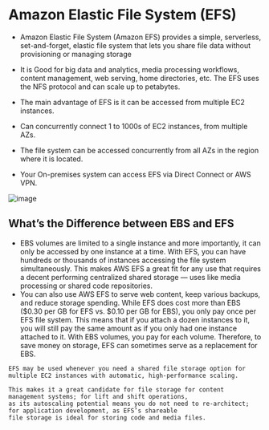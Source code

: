 # Amazon Elastic File System (EFS)

- Amazon Elastic File System (Amazon EFS) provides a simple, serverless, set-and-forget, elastic file system that lets you share file data without provisioning or managing storage
- It is Good for big data and analytics, media processing workflows, content management, web serving, home directories, etc. The EFS uses the NFS protocol and can scale up to petabytes.

- The main advantage of EFS is it can be accessed from multiple EC2 instances. 
- Can concurrently connect 1 to 1000s of EC2 instances, from multiple AZs. 
- The file system can be accessed concurrently from all AZs in the region where it is located. 
- Your On-premises system can access EFS via Direct Connect or AWS VPN.

![image](https://user-images.githubusercontent.com/33947539/157826184-148ee38f-4796-4f26-9aef-1bd3b92e5a79.png)

## What’s the Difference between EBS and EFS 

- EBS volumes are limited to a single instance and more importantly, it can only be accessed by one instance at a time. With EFS, you can have hundreds or thousands of instances accessing the file system simultaneously. This makes AWS EFS a great fit for any use that requires a decent performing centralized shared storage — uses like media processing or shared code repositories.
- You can also use AWS EFS to serve web content, keep various backups, and reduce storage spending. While EFS does cost more than EBS ($0.30 per GB for EFS vs. $0.10 per GB for EBS), you only pay once per EFS file system. This means that if you attach a dozen instances to it, you will still pay the same amount as if you only had one instance attached to it. With EBS volumes, you pay for each volume. Therefore, to save money on storage, EFS can sometimes serve as a replacement for EBS.


```
EFS may be used whenever you need a shared file storage option for multiple EC2 instances with automatic, high-performance scaling. 

This makes it a great candidate for file storage for content management systems; for lift and shift operations, 
as its autoscaling potential means you do not need to re-architect; for application development, as EFS’s shareable 
file storage is ideal for storing code and media files.
```

